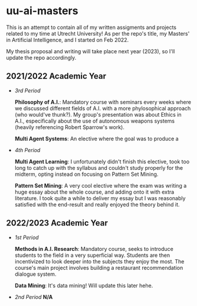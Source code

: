 # uu-ai-masters
This is an attempt to contain all of my written assigments and projects related to my time at Utrecht University!
As per the repo's title, my Masters' in Artificial Intelligence, and I started on Feb 2022.

My thesis proposal and writing will take place next year (2023), so I'll update the repo accordingly.


## 2021/2022 Academic Year
- *3rd Period*

    **Philosophy of A.I.**: Mandatory course with seminars every weeks where we discussed different fields of A.I. with a more phylosophical approach (who would've thunk?). My group's presentation was about Ethics in A.I., especifically about the use of autonomous weapons systems (heavily referencing Robert Sparrow's work).
    
    **Multi Agent Systems**: An elective where the goal was to produce a 
- *4th Period*

    **Multi Agent Learning**: I unfortunately didn't finish this elective, took too long to catch up with the syllabus and couldn't study properly for the midterm, opting instead on focusing on Pattern Set Mining. 
    
    **Pattern Set Mining**: A very cool elective where the exam was writing a huge essay about the whole course, and adding onto it with extra literature. I took quite a while to deliver my essay but I was reasonably satisfied with the end-result and really enjoyed the theory behind it.

## 2022/2023 Academic Year
- *1st Period*

    **Methods in A.I. Research**: Mandatory course, seeks to introduce students to the field in a very superficial way. Students are then incentivized to look deeper into the subjects they enjoy the most. The course's main project involves building a restaurant recommendation dialogue system.
    
    **Data Mining**: It's data mining! Will update this later hehe.
- *2nd Period*
    **N/A**

